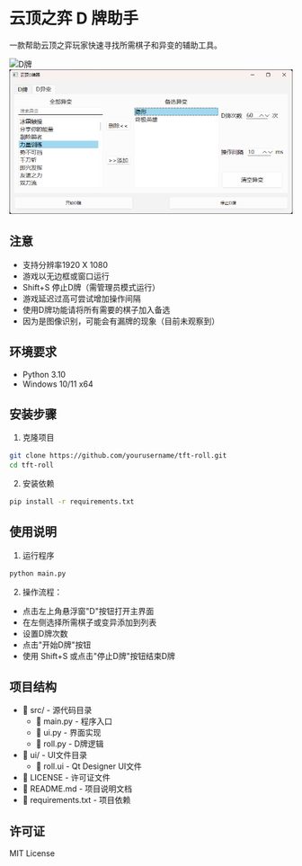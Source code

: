 # 云顶之弈 D 牌助手

一款帮助云顶之弈玩家快速寻找所需棋子和异变的辅助工具。

![D牌](img/D牌.png)
![D异变](img/D异变.png)

## 注意

- 支持分辨率1920 X 1080
- 游戏以无边框或窗口运行
- Shift+S 停止D牌（需管理员模式运行）
- 游戏延迟过高可尝试增加操作间隔
- 使用D牌功能请将所有需要的棋子加入备选
- 因为是图像识别，可能会有漏牌的现象（目前未观察到）

## 环境要求

- Python 3.10
- Windows 10/11 x64

## 安装步骤

1. 克隆项目
```bash
git clone https://github.com/yourusername/tft-roll.git
cd tft-roll
```

2. 安装依赖
```bash
pip install -r requirements.txt
```
## 使用说明

1. 运行程序
```bash
python main.py
```

2. 操作流程：
- 点击左上角悬浮窗"D"按钮打开主界面
- 在左侧选择所需棋子或变异添加到列表
- 设置D牌次数
- 点击"开始D牌"按钮
- 使用 Shift+S 或点击"停止D牌"按钮结束D牌

## 项目结构

* 📁 src/ - 源代码目录  
  * 📄 main.py - 程序入口
  * 📄 ui.py - 界面实现
  * 📄 roll.py - D牌逻辑
* 📁 ui/ - UI文件目录
  * 📄 roll.ui - Qt Designer UI文件
* 📄 LICENSE - 许可证文件
* 📄 README.md - 项目说明文档
* 📄 requirements.txt - 项目依赖

## 许可证

MIT License
